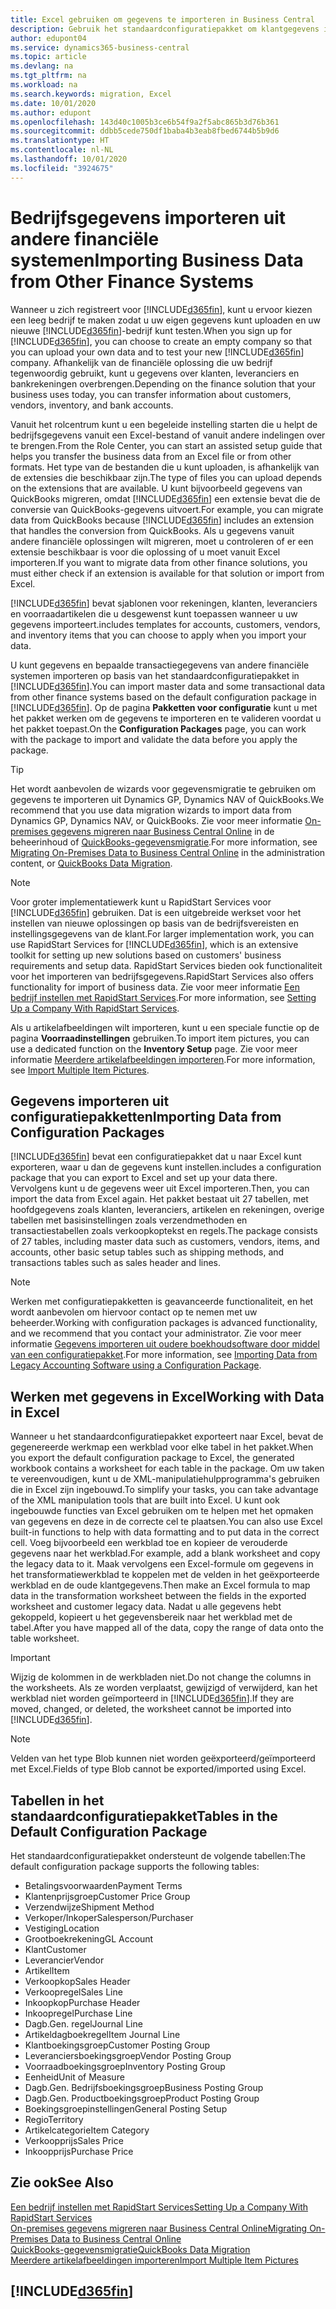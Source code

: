 ```yaml
---
title: Excel gebruiken om gegevens te importeren in Business Central
description: Gebruik het standaardconfiguratiepakket om klantgegevens in Excel toe te voegen en de gegevens weer te importeren in Business Central.
author: edupont04
ms.service: dynamics365-business-central
ms.topic: article
ms.devlang: na
ms.tgt_pltfrm: na
ms.workload: na
ms.search.keywords: migration, Excel
ms.date: 10/01/2020
ms.author: edupont
ms.openlocfilehash: 143d40c1005b3ce6b54f9a2f5abc865b3d76b361
ms.sourcegitcommit: ddbb5cede750df1baba4b3eab8fbed6744b5b9d6
ms.translationtype: HT
ms.contentlocale: nl-NL
ms.lasthandoff: 10/01/2020
ms.locfileid: "3924675"
---
```

# <a name="importing-business-data-from-other-finance-systems"></a><span data-ttu-id="f794f-103">Bedrijfsgegevens importeren uit andere financiële systemen</span><span class="sxs-lookup"><span data-stu-id="f794f-103">Importing Business Data from Other Finance Systems</span></span>

<span data-ttu-id="f794f-104">Wanneer u zich registreert voor [!INCLUDE[d365fin](includes/d365fin_md.md)], kunt u ervoor kiezen een leeg bedrijf te maken zodat u uw eigen gegevens kunt uploaden en uw nieuwe [!INCLUDE[d365fin](includes/d365fin_md.md)]-bedrijf kunt testen.</span><span class="sxs-lookup"><span data-stu-id="f794f-104">When you sign up for [!INCLUDE[d365fin](includes/d365fin_md.md)], you can choose to create an empty company so that you can upload your own data and to test your new [!INCLUDE[d365fin](includes/d365fin_md.md)] company.</span></span> <span data-ttu-id="f794f-105">Afhankelijk van de financiële oplossing die uw bedrijf tegenwoordig gebruikt, kunt u gegevens over klanten, leveranciers en bankrekeningen overbrengen.</span><span class="sxs-lookup"><span data-stu-id="f794f-105">Depending on the finance solution that your business uses today, you can transfer information about customers, vendors, inventory, and bank accounts.</span></span>  

<span data-ttu-id="f794f-106">Vanuit het rolcentrum kunt u een begeleide instelling starten die u helpt de bedrijfsgegevens vanuit een Excel-bestand of vanuit andere indelingen over te brengen.</span><span class="sxs-lookup"><span data-stu-id="f794f-106">From the Role Center, you can start an assisted setup guide that helps you transfer the business data from an Excel file or from other formats.</span></span> <span data-ttu-id="f794f-107">Het type van de bestanden die u kunt uploaden, is afhankelijk van de extensies die beschikbaar zijn.</span><span class="sxs-lookup"><span data-stu-id="f794f-107">The type of files you can upload depends on the extensions that are available.</span></span> <span data-ttu-id="f794f-108">U kunt bijvoorbeeld gegevens van QuickBooks migreren, omdat [!INCLUDE[d365fin](includes/d365fin_md.md)] een extensie bevat die de conversie van QuickBooks-gegevens uitvoert.</span><span class="sxs-lookup"><span data-stu-id="f794f-108">For example, you can migrate data from QuickBooks because [!INCLUDE[d365fin](includes/d365fin_md.md)] includes an extension that handles the conversion from QuickBooks.</span></span> <span data-ttu-id="f794f-109">Als u gegevens vanuit andere financiële oplossingen wilt migreren, moet u controleren of er een extensie beschikbaar is voor die oplossing of u moet vanuit Excel importeren.</span><span class="sxs-lookup"><span data-stu-id="f794f-109">If you want to migrate data from other finance solutions, you must either check if an extension is available for that solution or import from Excel.</span></span>  

[!INCLUDE[d365fin](includes/d365fin_md.md)] <span data-ttu-id="f794f-110">bevat sjablonen voor rekeningen, klanten, leveranciers en voorraadartikelen die u desgewenst kunt toepassen wanneer u uw gegevens importeert.</span><span class="sxs-lookup"><span data-stu-id="f794f-110">includes templates for accounts, customers, vendors, and inventory items that you can choose to apply when you import your data.</span></span>

<span data-ttu-id="f794f-111">U kunt gegevens en bepaalde transactiegegevens van andere financiële systemen importeren op basis van het standaardconfiguratiepakket in [!INCLUDE[d365fin](includes/d365fin_md.md)].</span><span class="sxs-lookup"><span data-stu-id="f794f-111">You can import master data and some transactional data from other finance systems based on the default configuration package in [!INCLUDE[d365fin](includes/d365fin_md.md)].</span></span> <span data-ttu-id="f794f-112">Op de pagina **Pakketten voor configuratie** kunt u met het pakket werken om de gegevens te importeren en te valideren voordat u het pakket toepast.</span><span class="sxs-lookup"><span data-stu-id="f794f-112">On the **Configuration Packages** page, you can work with the package to import and validate the data before you apply the package.</span></span>  

> [!TIP]  
> <span data-ttu-id="f794f-113">Het wordt aanbevolen de wizards voor gegevensmigratie te gebruiken om gegevens te importeren uit Dynamics GP, Dynamics NAV of QuickBooks.</span><span class="sxs-lookup"><span data-stu-id="f794f-113">We recommend that you use data migration wizards to import data from Dynamics GP, Dynamics NAV, or QuickBooks.</span></span> <span data-ttu-id="f794f-114">Zie voor meer informatie [On-premises gegevens migreren naar Business Central Online](/dynamics365/business-central/dev-itpro/administration/migrate-data) in de beheerinhoud of [QuickBooks-gegevensmigratie](ui-extensions-quickbooks-data-migration.md).</span><span class="sxs-lookup"><span data-stu-id="f794f-114">For more information, see [Migrating On-Premises Data to Business Central Online](/dynamics365/business-central/dev-itpro/administration/migrate-data) in the administration content, or [QuickBooks Data Migration](ui-extensions-quickbooks-data-migration.md).</span></span>

> [!NOTE]  
> <span data-ttu-id="f794f-115">Voor groter implementatiewerk kunt u RapidStart Services voor [!INCLUDE[d365fin](includes/d365fin_md.md)] gebruiken. Dat is een uitgebreide werkset voor het instellen van nieuwe oplossingen op basis van de bedrijfsvereisten en instellingsgegevens van de klant.</span><span class="sxs-lookup"><span data-stu-id="f794f-115">For larger implementation work, you can use RapidStart Services for [!INCLUDE[d365fin](includes/d365fin_md.md)], which is an extensive toolkit for setting up new solutions based on customers' business requirements and setup data.</span></span> <span data-ttu-id="f794f-116">RapidStart Services bieden ook functionaliteit voor het importeren van bedrijfsgegevens.</span><span class="sxs-lookup"><span data-stu-id="f794f-116">RapidStart Services also offers functionality for import of business data.</span></span> <span data-ttu-id="f794f-117">Zie voor meer informatie [Een bedrijf instellen met RapidStart Services](admin-set-up-a-company-with-rapidstart.md).</span><span class="sxs-lookup"><span data-stu-id="f794f-117">For more information, see [Setting Up a Company With RapidStart Services](admin-set-up-a-company-with-rapidstart.md).</span></span>

<span data-ttu-id="f794f-118">Als u artikelafbeeldingen wilt importeren, kunt u een speciale functie op de pagina **Voorraadinstellingen** gebruiken.</span><span class="sxs-lookup"><span data-stu-id="f794f-118">To import item pictures, you can use a dedicated function on the **Inventory Setup** page.</span></span> <span data-ttu-id="f794f-119">Zie voor meer informatie [Meerdere artikelafbeeldingen importeren](inventory-how-import-item-pictures.md).</span><span class="sxs-lookup"><span data-stu-id="f794f-119">For more information, see [Import Multiple Item Pictures](inventory-how-import-item-pictures.md).</span></span>

## <a name="importing-data-from-configuration-packages"></a><span data-ttu-id="f794f-120">Gegevens importeren uit configuratiepakketten</span><span class="sxs-lookup"><span data-stu-id="f794f-120">Importing Data from Configuration Packages</span></span>
[!INCLUDE[d365fin](includes/d365fin_md.md)] <span data-ttu-id="f794f-121">bevat een configuratiepakket dat u naar Excel kunt exporteren, waar u dan de gegevens kunt instellen.</span><span class="sxs-lookup"><span data-stu-id="f794f-121">includes a configuration package that you can export to Excel and set up your data there.</span></span> <span data-ttu-id="f794f-122">Vervolgens kunt u de gegevens weer uit Excel importeren.</span><span class="sxs-lookup"><span data-stu-id="f794f-122">Then, you can import the data from Excel again.</span></span> <span data-ttu-id="f794f-123">Het pakket bestaat uit 27 tabellen, met hoofdgegevens zoals klanten, leveranciers, artikelen en rekeningen, overige tabellen met basisinstellingen zoals verzendmethoden en transactiestabellen zoals verkoopkoptekst en regels.</span><span class="sxs-lookup"><span data-stu-id="f794f-123">The package consists of 27 tables, including master data such as customers, vendors, items, and accounts, other basic setup tables such as shipping methods, and transactions tables such as sales header and lines.</span></span>  

> [!NOTE]  
>   <span data-ttu-id="f794f-124">Werken met configuratiepakketten is geavanceerde functionaliteit, en het wordt aanbevolen om hiervoor contact op te nemen met uw beheerder.</span><span class="sxs-lookup"><span data-stu-id="f794f-124">Working with configuration packages is advanced functionality, and we recommend that you contact your administrator.</span></span> <span data-ttu-id="f794f-125">Zie voor meer informatie [Gegevens importeren uit oudere boekhoudsoftware door middel van een configuratiepakket](across-import-data-configuration-packages.md).</span><span class="sxs-lookup"><span data-stu-id="f794f-125">For more information, see [Importing Data from Legacy Accounting Software using a Configuration Package](across-import-data-configuration-packages.md).</span></span>

## <a name="working-with-data-in-excel"></a><span data-ttu-id="f794f-126">Werken met gegevens in Excel</span><span class="sxs-lookup"><span data-stu-id="f794f-126">Working with Data in Excel</span></span>
<span data-ttu-id="f794f-127">Wanneer u het standaardconfiguratiepakket exporteert naar Excel, bevat de gegenereerde werkmap een werkblad voor elke tabel in het pakket.</span><span class="sxs-lookup"><span data-stu-id="f794f-127">When you export the default configuration package to Excel, the generated workbook contains a worksheet for each table in the package.</span></span> <span data-ttu-id="f794f-128">Om uw taken te vereenvoudigen, kunt u de XML-manipulatiehulpprogramma's gebruiken die in Excel zijn ingebouwd.</span><span class="sxs-lookup"><span data-stu-id="f794f-128">To simplify your tasks, you can take advantage of the XML manipulation tools that are built into Excel.</span></span> <span data-ttu-id="f794f-129">U kunt ook ingebouwde functies van Excel gebruiken om te helpen met het opmaken van gegevens en deze in de correcte cel te plaatsen.</span><span class="sxs-lookup"><span data-stu-id="f794f-129">You can also use Excel built-in functions to help with data formatting and to put data in the correct cell.</span></span> <span data-ttu-id="f794f-130">Voeg bijvoorbeeld een werkblad toe en kopieer de verouderde gegevens naar het werkblad.</span><span class="sxs-lookup"><span data-stu-id="f794f-130">For example, add a blank worksheet and copy the legacy data to it.</span></span> <span data-ttu-id="f794f-131">Maak vervolgens een Excel-formule om gegevens in het transformatiewerkblad te koppelen met de velden in het geëxporteerde werkblad en de oude klantgegevens.</span><span class="sxs-lookup"><span data-stu-id="f794f-131">Then make an Excel formula to map data in the transformation worksheet between the fields in the exported worksheet and customer legacy data.</span></span> <span data-ttu-id="f794f-132">Nadat u alle gegevens hebt gekoppeld, kopieert u het gegevensbereik naar het werkblad met de tabel.</span><span class="sxs-lookup"><span data-stu-id="f794f-132">After you have mapped all of the data, copy the range of data onto the table worksheet.</span></span>  

> [!IMPORTANT]  
>  <span data-ttu-id="f794f-133">Wijzig de kolommen in de werkbladen niet.</span><span class="sxs-lookup"><span data-stu-id="f794f-133">Do not change the columns in the worksheets.</span></span> <span data-ttu-id="f794f-134">Als ze worden verplaatst, gewijzigd of verwijderd, kan het werkblad niet worden geïmporteerd in [!INCLUDE[d365fin](includes/d365fin_md.md)].</span><span class="sxs-lookup"><span data-stu-id="f794f-134">If they are moved, changed, or deleted, the worksheet cannot be imported into [!INCLUDE[d365fin](includes/d365fin_md.md)].</span></span>

> [!NOTE]
> <span data-ttu-id="f794f-135">Velden van het type Blob kunnen niet worden geëxporteerd/geïmporteerd met Excel.</span><span class="sxs-lookup"><span data-stu-id="f794f-135">Fields of type Blob cannot be exported/imported using Excel.</span></span>

## <a name="tables-in-the-default-configuration-package"></a><span data-ttu-id="f794f-136">Tabellen in het standaardconfiguratiepakket</span><span class="sxs-lookup"><span data-stu-id="f794f-136">Tables in the Default Configuration Package</span></span>
<span data-ttu-id="f794f-137">Het standaardconfiguratiepakket ondersteunt de volgende tabellen:</span><span class="sxs-lookup"><span data-stu-id="f794f-137">The default configuration package supports the following tables:</span></span>

-   <span data-ttu-id="f794f-138">Betalingsvoorwaarden</span><span class="sxs-lookup"><span data-stu-id="f794f-138">Payment Terms</span></span>
-   <span data-ttu-id="f794f-139">Klantenprijsgroep</span><span class="sxs-lookup"><span data-stu-id="f794f-139">Customer Price Group</span></span>
-   <span data-ttu-id="f794f-140">Verzendwijze</span><span class="sxs-lookup"><span data-stu-id="f794f-140">Shipment Method</span></span>
-   <span data-ttu-id="f794f-141">Verkoper/Inkoper</span><span class="sxs-lookup"><span data-stu-id="f794f-141">Salesperson/Purchaser</span></span>
-   <span data-ttu-id="f794f-142">Vestiging</span><span class="sxs-lookup"><span data-stu-id="f794f-142">Location</span></span>
-   <span data-ttu-id="f794f-143">Grootboekrekening</span><span class="sxs-lookup"><span data-stu-id="f794f-143">GL Account</span></span>
-   <span data-ttu-id="f794f-144">Klant</span><span class="sxs-lookup"><span data-stu-id="f794f-144">Customer</span></span>
-   <span data-ttu-id="f794f-145">Leverancier</span><span class="sxs-lookup"><span data-stu-id="f794f-145">Vendor</span></span>
-   <span data-ttu-id="f794f-146">Artikel</span><span class="sxs-lookup"><span data-stu-id="f794f-146">Item</span></span>
-   <span data-ttu-id="f794f-147">Verkoopkop</span><span class="sxs-lookup"><span data-stu-id="f794f-147">Sales Header</span></span>
-   <span data-ttu-id="f794f-148">Verkoopregel</span><span class="sxs-lookup"><span data-stu-id="f794f-148">Sales Line</span></span>
-   <span data-ttu-id="f794f-149">Inkoopkop</span><span class="sxs-lookup"><span data-stu-id="f794f-149">Purchase Header</span></span>
-   <span data-ttu-id="f794f-150">Inkoopregel</span><span class="sxs-lookup"><span data-stu-id="f794f-150">Purchase Line</span></span>
-   <span data-ttu-id="f794f-151">Dagb.</span><span class="sxs-lookup"><span data-stu-id="f794f-151">Gen.</span></span> <span data-ttu-id="f794f-152">regel</span><span class="sxs-lookup"><span data-stu-id="f794f-152">Journal Line</span></span>
-   <span data-ttu-id="f794f-153">Artikeldagboekregel</span><span class="sxs-lookup"><span data-stu-id="f794f-153">Item Journal Line</span></span>
-   <span data-ttu-id="f794f-154">Klantboekingsgroep</span><span class="sxs-lookup"><span data-stu-id="f794f-154">Customer Posting Group</span></span>
-   <span data-ttu-id="f794f-155">Leveranciersboekingsgroep</span><span class="sxs-lookup"><span data-stu-id="f794f-155">Vendor Posting Group</span></span>
-   <span data-ttu-id="f794f-156">Voorraadboekingsgroep</span><span class="sxs-lookup"><span data-stu-id="f794f-156">Inventory Posting Group</span></span>
-   <span data-ttu-id="f794f-157">Eenheid</span><span class="sxs-lookup"><span data-stu-id="f794f-157">Unit of Measure</span></span>
-   <span data-ttu-id="f794f-158">Dagb.</span><span class="sxs-lookup"><span data-stu-id="f794f-158">Gen.</span></span> <span data-ttu-id="f794f-159">Bedrijfsboekingsgroep</span><span class="sxs-lookup"><span data-stu-id="f794f-159">Business Posting Group</span></span>
-   <span data-ttu-id="f794f-160">Dagb.</span><span class="sxs-lookup"><span data-stu-id="f794f-160">Gen.</span></span> <span data-ttu-id="f794f-161">Productboekingsgroep</span><span class="sxs-lookup"><span data-stu-id="f794f-161">Product Posting Group</span></span>
-   <span data-ttu-id="f794f-162">Boekingsgroepinstellingen</span><span class="sxs-lookup"><span data-stu-id="f794f-162">General Posting Setup</span></span>
-   <span data-ttu-id="f794f-163">Regio</span><span class="sxs-lookup"><span data-stu-id="f794f-163">Territory</span></span>
-   <span data-ttu-id="f794f-164">Artikelcategorie</span><span class="sxs-lookup"><span data-stu-id="f794f-164">Item Category</span></span>
-   <span data-ttu-id="f794f-165">Verkoopprijs</span><span class="sxs-lookup"><span data-stu-id="f794f-165">Sales Price</span></span>
-   <span data-ttu-id="f794f-166">Inkoopprijs</span><span class="sxs-lookup"><span data-stu-id="f794f-166">Purchase Price</span></span>

## <a name="see-also"></a><span data-ttu-id="f794f-167">Zie ook</span><span class="sxs-lookup"><span data-stu-id="f794f-167">See Also</span></span>
[<span data-ttu-id="f794f-168">Een bedrijf instellen met RapidStart Services</span><span class="sxs-lookup"><span data-stu-id="f794f-168">Setting Up a Company With RapidStart Services</span></span>](admin-set-up-a-company-with-rapidstart.md)  
[<span data-ttu-id="f794f-169">On-premises gegevens migreren naar Business Central Online</span><span class="sxs-lookup"><span data-stu-id="f794f-169">Migrating On-Premises Data to Business Central Online</span></span>](/dynamics365/business-central/dev-itpro/administration/migrate-data)  
[<span data-ttu-id="f794f-170">QuickBooks-gegevensmigratie</span><span class="sxs-lookup"><span data-stu-id="f794f-170">QuickBooks Data Migration</span></span>](ui-extensions-quickbooks-data-migration.md)  
[<span data-ttu-id="f794f-171">Meerdere artikelafbeeldingen importeren</span><span class="sxs-lookup"><span data-stu-id="f794f-171">Import Multiple Item Pictures</span></span>](inventory-how-import-item-pictures.md)

## [!INCLUDE[d365fin](includes/free_trial_md.md)]  
